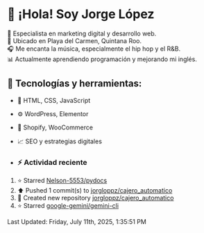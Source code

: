 # 👋 ¡Hola! Soy Jorge López  

🚀 Especialista en marketing digital y desarrollo web.  
📍 Ubicado en Playa del Carmen, Quintana Roo.  
🎧 Me encanta la música, especialmente el hip hop y el R&B.  
📊 Actualmente aprendiendo programación y mejorando mi inglés.  

## 🌟 Tecnologías y herramientas:
- 📌 HTML, CSS, JavaScript
- ⚙️ WordPress, Elementor
- 🛒 Shopify, WooCommerce
- 📈 SEO y estrategias digitales

- ### :zap: Actividad reciente
<!--RECENT_ACTIVITY:start-->
1. ⭐ Starred [Nelson-5553/pydocs](https://github.com/Nelson-5553/pydocs)
2. ⬆️ Pushed 1 commit(s) to [jorgloppz/cajero_automatico](https://github.com/jorgloppz/cajero_automatico)
3. 📔 Created new repository [jorgloppz/cajero_automatico](https://github.com/jorgloppz/cajero_automatico)
4. ⭐ Starred [google-gemini/gemini-cli](https://github.com/google-gemini/gemini-cli)
<!--RECENT_ACTIVITY:end-->
<!--RECENT_ACTIVITY:last_update-->
Last Updated: Friday, July 11th, 2025, 1:35:51 PM
<!--RECENT_ACTIVITY:last_update_end-->
